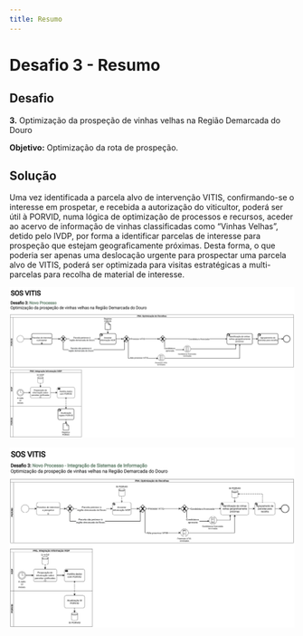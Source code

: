 ```yaml
---
title: Resumo
---
```


# Desafio 3 - Resumo

## Desafio

**3.** Optimização da prospeção de vinhas velhas na Região Demarcada do Douro

**Objetivo:** Optimização da rota de prospeção.

## Solução

Uma vez identificada a parcela alvo de intervenção VITIS, confirmando-se o interesse em prospetar, e recebida a autorização do viticultor, poderá ser útil à PORVID, numa lógica de optimização de processos e recursos, aceder ao acervo de informação de vinhas classificadas como “Vinhas Velhas”, detido pelo IVDP, por forma a identificar parcelas de interesse para prospeção que estejam geograficamente próximas. Desta forma, o que poderia ser apenas uma deslocação urgente para prospectar uma parcela alvo de VITIS, poderá ser optimizada para visitas estratégicas a multi-parcelas para recolha de material de interesse.




![Diagrama BPMN Desafio 3 - Novo Processo SI](../diagramas/desafio3/export/desafio3-novo.png)

![Diagrama BPMN Desafio 3 - Novo Processo SI](../diagramas/desafio3/export/desafio3-novo-SI.png)
